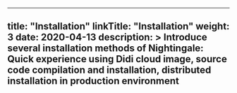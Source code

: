 
---
title: "Installation"
linkTitle: "Installation"
weight: 3
date: 2020-04-13
description: >
  Introduce several installation methods of Nightingale: Quick experience using Didi cloud image, source code compilation and installation, distributed installation in production environment
---

